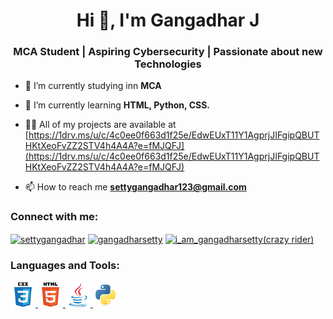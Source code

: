 <h1 align="center">Hi 👋, I'm Gangadhar J</h1>
<h3 align="center">MCA Student | Aspiring Cybersecurity | Passionate about new Technologies</h3>

- 🔭 I’m currently studying inn **MCA**

- 🌱 I’m currently learning **HTML, Python, CSS.**

- 👨‍💻 All of my projects are available at [https://1drv.ms/u/c/4c0ee0f663d1f25e/EdwEUxT11Y1AgprjJIFgipQBUTHKtXeoFvZZ2STV4h4A4A?e=fMJQFJ](https://1drv.ms/u/c/4c0ee0f663d1f25e/EdwEUxT11Y1AgprjJIFgipQBUTHKtXeoFvZZ2STV4h4A4A?e=fMJQFJ)

- 📫 How to reach me **settygangadhar123@gmail.com**

<h3 align="left">Connect with me:</h3>
<p align="left">
<a href="https://twitter.com/settygangadhar" target="blank"><img align="center" src="https://raw.githubusercontent.com/rahuldkjain/github-profile-readme-generator/master/src/images/icons/Social/twitter.svg" alt="settygangadhar" height="30" width="40" /></a>
<a href="https://fb.com/gangadharsetty" target="blank"><img align="center" src="https://raw.githubusercontent.com/rahuldkjain/github-profile-readme-generator/master/src/images/icons/Social/facebook.svg" alt="gangadharsetty" height="30" width="40" /></a>
<a href="https://instagram.com/i_am_gangadharsetty(crazy rider)" target="blank"><img align="center" src="https://raw.githubusercontent.com/rahuldkjain/github-profile-readme-generator/master/src/images/icons/Social/instagram.svg" alt="i_am_gangadharsetty(crazy rider)" height="30" width="40" /></a>
</p>

<h3 align="left">Languages and Tools:</h3>
<p align="left"> <a href="https://www.w3schools.com/css/" target="_blank" rel="noreferrer"> <img src="https://raw.githubusercontent.com/devicons/devicon/master/icons/css3/css3-original-wordmark.svg" alt="css3" width="40" height="40"/> </a> <a href="https://www.w3.org/html/" target="_blank" rel="noreferrer"> <img src="https://raw.githubusercontent.com/devicons/devicon/master/icons/html5/html5-original-wordmark.svg" alt="html5" width="40" height="40"/> </a> <a href="https://www.java.com" target="_blank" rel="noreferrer"> <img src="https://raw.githubusercontent.com/devicons/devicon/master/icons/java/java-original.svg" alt="java" width="40" height="40"/> </a> <a href="https://www.python.org" target="_blank" rel="noreferrer"> <img src="https://raw.githubusercontent.com/devicons/devicon/master/icons/python/python-original.svg" alt="python" width="40" height="40"/> </a> </p>
